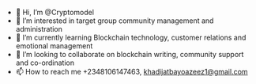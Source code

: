 - 👋 Hi, I’m @Cryptomodel
- 👀 I’m interested in target group community management and administration
- 🌱 I’m currently learning Blockchain technology, customer relations and emotional management
- 💞️ I’m looking to collaborate on blockchain writing, community support and co-ordination
- 📫 How to reach me +2348106147463, khadijatbayoazeez1@gmail.com

<!---
Cryptomodel/Cryptomodel is a ✨ special ✨ repository because its `README.md` (this file) appears on your GitHub profile.
You can click the Preview link to take a look at your changes.
--->
